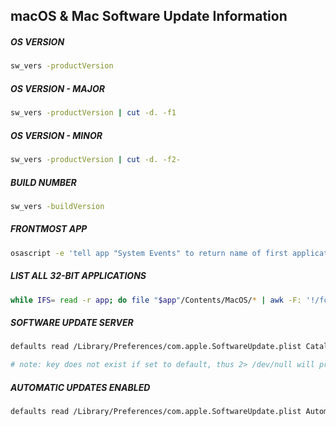 ## macOS & Mac Software Update Information

##### OS VERSION
```bash
sw_vers -productVersion
```

##### OS VERSION - MAJOR
```bash
sw_vers -productVersion | cut -d. -f1
```

##### OS VERSION - MINOR
```bash
sw_vers -productVersion | cut -d. -f2-
```

##### BUILD NUMBER
```bash
sw_vers -buildVersion
```

##### FRONTMOST APP
```bash
osascript -e 'tell app "System Events" to return name of first application process whose frontmost is true'
```

##### LIST ALL 32-BIT APPLICATIONS
```bash
while IFS= read -r app; do file "$app"/Contents/MacOS/* | awk -F: '!/for/&&/i386/&&!/x86_64/{gsub(/\ /,"\\ ");print $1}'; done < <(find -x / -path /System -prune -o -name "*.app" 2> /dev/null)
```

##### SOFTWARE UPDATE SERVER
```bash
defaults read /Library/Preferences/com.apple.SoftwareUpdate.plist CatalogURL 2> /dev/null

# note: key does not exist if set to default, thus 2> /dev/null will prevent using stderr
```

##### AUTOMATIC UPDATES ENABLED
```bash
defaults read /Library/Preferences/com.apple.SoftwareUpdate.plist AutomaticCheckEnabled
```
